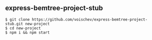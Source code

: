 ## express-bemtree-project-stub

```
$ git clone https://github.com/voischev/express-bemtree-project-stub.git new-project
$ cd new-project
$ npm i && npm start
```
